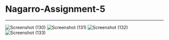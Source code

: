 # Nagarro-Assignment-5
----------------------------------------------------------------------
![Screenshot (130)](https://user-images.githubusercontent.com/38450418/111189495-24b3e200-85dc-11eb-80b6-bc043bd62d09.png)
![Screenshot (131)](https://user-images.githubusercontent.com/38450418/111189503-27163c00-85dc-11eb-889c-add61c1339ee.png)
![Screenshot (132)](https://user-images.githubusercontent.com/38450418/111189505-28476900-85dc-11eb-9e2d-6d5f7537f1a7.png)
![Screenshot (133)](https://user-images.githubusercontent.com/38450418/111189516-29789600-85dc-11eb-86b0-5ed24b824284.png)
